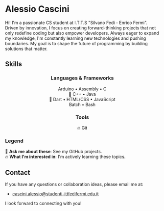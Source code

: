# Alessio Cascini

Hi! I'm a passionate CS student at I.T.T.S "Silvano Fedi - Enrico Fermi". Driven by innovation, I focus on creating forward-thinking projects that not only redefine coding but also empower developers. Always eager to expand my knowledge, I'm constantly learning new technologies and pushing boundaries. My goal is to shape the future of programming by building solutions that matter.

## Skills

<div align="center">

### Languages & Frameworks

<!-- Low-Level Languages -->
<!-- 🔥 Rust -->
<!-- General Purpose Languages -->
<!-- Web & Front-End Development -->
<!-- 🔥 Flutter -->
<!-- Scripting & Automation -->

Arduino • Assembly • C  
💎 C++ • Java  
💎 Dart • HTML/CSS • JavaScript  
Batch • Bash

### Tools

<!-- Version Control -->
<!-- 🔥 GitHub -->
<!-- Containerization -->
<!-- 🔥 Docker -->

🔥 Git

</div>

### Legend

💎 **Ask me about these**: See my GitHub projects.  
🔥 **What I'm interested in**: I'm actively learning these topics.

## Contact

If you have any questions or collaboration ideas, please email me at:

- cascini.alessio@studenti-ittfedifermi.edu.it

I look forward to connecting with you!

